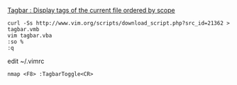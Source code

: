 
[Tagbar : Display tags of the current file ordered by scope](http://www.vim.org/scripts/script.php?script_id=3465)
```
curl -Ss http://www.vim.org/scripts/download_script.php?src_id=21362 > tagbar.vmb
vim tagbar.vba 
:so % 
:q 
```

edit ~/.vimrc
```
nmap <F8> :TagbarToggle<CR> 
```
